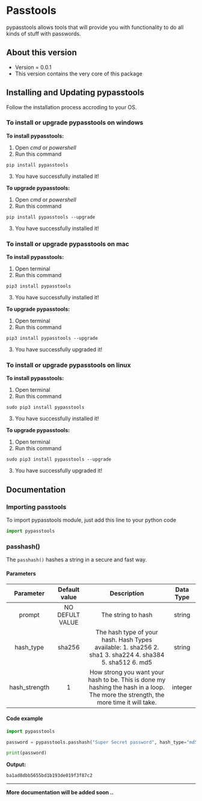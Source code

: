 # Passtools
pypasstools allows tools that will provide you with functionality to do all kinds of stuff with passwords.

## About this version
- Version = 0.0.1
- This version contains the very core of this package
## Installing and Updating pypasstools
Follow the installation process accroding to your OS.
### To install or upgrade pypasstools on windows
**To install pypasstools:**
1. Open _cmd_ or _powershell_
2. Run this command
```commandline
pip install pypasstools
```
3. You have successfully installed it!

**To upgrade pypasstools:**
1. Open _cmd_ or _powershell_
2. Run this command
```commandline
pip install pypasstools --upgrade
```
3. You have successfully installed it!

### To install or upgrade pypasstools on mac
**To install pypasstools:**  
1. Open terminal
2. Run this command
```commandline
pip3 install pypasstools
```
3. You have successfully installed it!

**To upgrade pypasstools:**
1. Open terminal
2. Run this command
```commandline
pip3 install pypasstools --upgrade
```
3. You have successfully upgraded it!

### To install or upgrade pypasstools on linux
**To install pypasstools:**
1. Open terminal
2. Run this command
```commandline
sudo pip3 install pypasstools
```
3. You have successfully installed it!

**To upgrade pypasstools:**
1. Open terminal
2. Run this command
```commandline
sudo pip3 install pypasstools --upgrade
```
3. You have successfully upgraded it!  

## Documentation
### Importing passtools
To import pypasstools module, just add  this line to your python code
```python
import pypasstools
```
### passhash()
The `passhash()` hashes a string in a secure and fast way.
#### Parameters

|   Parameter   |   Default value  |                                                             Description                                                             | Data Type |
|:-------------:|:----------------:|:-----------------------------------------------------------------------------------------------------------------------------------:|:---------:|
| prompt        |  NO DEFULT VALUE | The string to hash                                                                                                                  | string    |
| hash_type     | sha256           | The hash type of your hash.  Hash Types available: 1. sha256 2. sha1 3. sha224 4. sha384 5. sha512 6. md5                           | string    |
| hash_strength | 1                | How strong you want your hash to be. This is done my hashing the hash in a loop. The more the strength, the more time it will take. | integer   |

#### Code example
```python
import pypasstools

password = pypasstools.passhash("Super Secret password", hash_type="md5", hash_strength=3)

print(password)
```
**Output:**
```commandline
ba1ad8dbb5655bd1b193de019f3f87c2
```

___
**More documentation will be added soon ..**